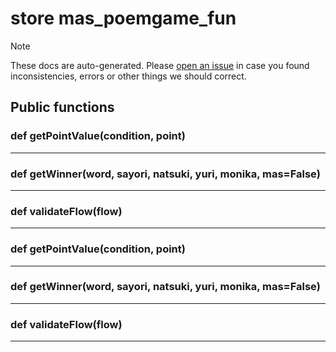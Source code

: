 # store mas_poemgame_fun

> [!NOTE]
> These docs are auto-generated. Please [open an issue](https://github.com/Friends-of-Monika/mas-docs/issues/new)
> in case you found inconsistencies, errors or other things we should correct.

## Public functions

### def getPointValue(condition, point)

---

### def getWinner(word, sayori, natsuki, yuri, monika, mas=False)

---

### def validateFlow(flow)

---

### def getPointValue(condition, point)

---

### def getWinner(word, sayori, natsuki, yuri, monika, mas=False)

---

### def validateFlow(flow)

---

